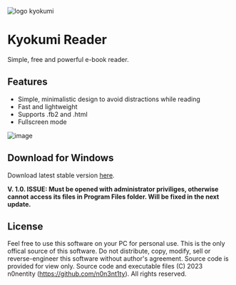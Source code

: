 ![logo kyokumi](https://user-images.githubusercontent.com/82025684/218324344-f7464615-a391-4f36-ae68-0c0462d99250.png)

# Kyokumi Reader
Simple, free and powerful e-book reader.
## Features
- Simple, minimalistic design to avoid distractions while reading
- Fast and lightweight
- Supports .fb2 and .html
- Fullscreen mode

![image](https://user-images.githubusercontent.com/82025684/218447128-5137beb3-50a3-48ed-be0c-57c6d5cdc7f4.png)

## Download for Windows
Download latest stable version [here](https://github.com/n0n3nt1ty/Kyokumi-Reader/releases/).

**V. 1.0. ISSUE: Must be opened with administrator priviliges, otherwise cannot access its files in Program Files folder. Will be fixed in the next update.**

## License
Feel free to use this software on your PC for personal use. This is the only offical source of this software.
Do not distribute, copy, modify, sell or reverse-engineer this software without author's agreement.
Source code is provided for view only.
Source code and executable files (C) 2023 n0nentity (https://github.com/n0n3nt1ty). All rights reserved.

